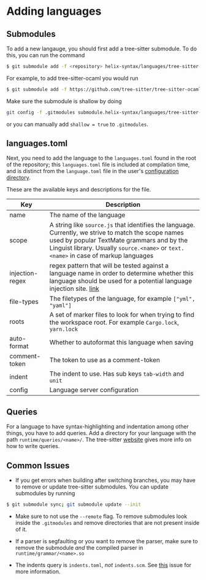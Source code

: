 # Adding languages

## Submodules

To add a new langauge, you should first add a tree-sitter submodule. To do this, you can run the command
```sh
$ git submodule add -f <repository> helix-syntax/languages/tree-sitter-<name>
```
For example, to add tree-sitter-ocaml you would run
```sh
$ git submodule add -f https://github.com/tree-sitter/tree-sitter-ocaml helix-syntax/languages/tree-sitter-ocaml
```
Make sure the submodule is shallow by doing
```sh
git config -f .gitmodules submodule.helix-syntax/languages/tree-sitter-<name>.shallow true
```

or you can manually add `shallow = true` to `.gitmodules`.

## languages.toml

Next, you need to add the language to the `languages.toml` found in the root of the repository; this `languages.toml` file is included at compilation time, and is distinct from the `language.toml` file in the user's [configuration directory](../configuration.md).

These are the available keys and descriptions for the file.

| Key           | Description                                                   |
| ----          | -----------                                                   |
| name          | The name of the language                                      |
| scope         | A string like `source.js` that identifies the language. Currently, we strive to match the scope names used by popular TextMate grammars and by the Linguist library. Usually `source.<name>` or `text.<name>` in case of markup languages |
| injection-regex | regex pattern that will be tested against a language name in order to determine whether this language should be used for a potential language injection site. [link](https://tree-sitter.github.io/tree-sitter/syntax-highlighting#language-injection) |
| file-types    | The filetypes of the language, for example `["yml", "yaml"]`  |
| roots         | A set of marker files to look for when trying to find the workspace root. For example `Cargo.lock`, `yarn.lock` |
| auto-format   | Whether to autoformat this language when saving               |
| comment-token | The token to use as a comment-token                           |
| indent        | The indent to use. Has sub keys `tab-width` and `unit`            |
| config        | Language server configuration                                 |

## Queries

For a language to have syntax-highlighting and indentation among other things, you have to add queries. Add a directory for your language with the path `runtime/queries/<name>/`. The tree-sitter [website](https://tree-sitter.github.io/tree-sitter/syntax-highlighting#queries) gives more info on how to write queries.

## Common Issues

- If you get errors when building after switching branches, you may have to remove or update tree-sitter submodules. You can update submodules by running
```sh
$ git submodule sync; git submodule update --init
```
- Make sure to not use the `--remote` flag. To remove submodules look inside the `.gitmodules` and remove directories that are not present inside of it.

- If a parser is segfaulting or you want to remove the parser, make sure to remove the submodule *and* the compiled parser in `runtime/grammar/<name>.so`

- The indents query is `indents.toml`, *not* `indents.scm`. See [this](https://github.com/helix-editor/helix/issues/114) issue for more information.
